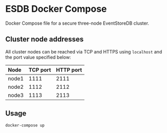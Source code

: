 # ESDB Docker Compose

Docker Compose file for a secure three-node EventStoreDB cluster.

## Cluster node addresses

All cluster nodes can be reached via TCP and HTTPS using `localhost` and the port value specified below:

| Node | TCP port | HTTP port |
| :--- | :------- | :-------- |
| node1 | 1111 | 2111 |
| node2 | 1112 | 2112 |
| node3 | 1113 | 2113 |

## Usage

```
docker-compose up
```
